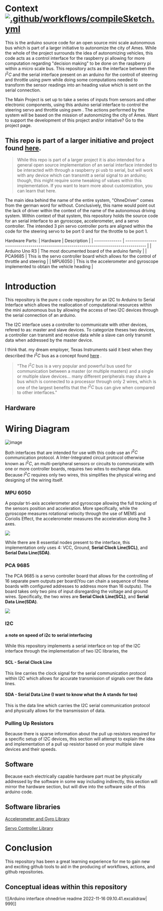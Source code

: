 
# Context [![.github/workflows/compileSketch.yml](https://github.com/conneroisu/ArduinoVehicleController/actions/workflows/compileSketch.yml/badge.svg?event=push)](https://github.com/conneroisu/ArduinoVehicleController/actions/workflows/compileSketch.yml)
This is the arduino source code for an open source mini scale autonomous bus which is part of a larger initiative to autonomize the city of Ames. While the whole of the project surrounds the idea of autonomizing vehicles, this code acts as a control interface for the raspberry pi allowing for more computation regarding "decision making" to be done on the raspberry pi within a micro scale bus. This repository acts as the interface between the $I^{2}C$ and the serial interface present on an arduino for the controll of steering and throttle using pwm while doing some computations needed to transform the sensor readings into an heading value which is sent on the serial connection.


The Main Project is set up to take a series of inputs from sensors and other electronic components, using this arduino serial interface to control the steering servo and throttle using pwm . The actions performed by the system will be based on the mission of autonomizing the city of Ames. Want to support the development of this project and/or initiative? Go to the project page. 

## This repo is part of a larger initiative and project found [here](https://github.com/conneroisu/OhneDriver-RPI).  

> While this repo is part of a larger project it is also intended for a general open source implementation of an serial interface intended to be interacted with through a raspberry pi usb to serial, but will work with any device which can transmitt a serial signal to an arduino; though, this might require some tweaking of values within this implementation. If you want to learn more about customization, you can learn that here.


The main idea behind the name of the entire system, "OhneDriver" comes from the german word for without. Conclusively, this name would point out the lack of driver within the context of the name of the autonomous driving system. Within context of that system, this repository holds the source code for an serial interface to an gyroscope, accelerometer, and a servo controller. The intended 3 pin servo controller ports are aligned within the code for the steering servo to be port 0 and for the throttle to be port 1.


Hardware Parts: 
| Hardware       | Description                                                                              |
| -------------- | ---------------------------------------------------------------------------------------- |
| Arduino Uno R3 | The most documented board of the arduino family                                          |
| PCA9685        | This is the servo controller board which allows for the control of throttle and steering |
| MPU6050        | This is the accelerometer and gyroscope implemented to obtain the vehicle heading        | 

# Introduction 
This repository is the pure c code repository for an I2C to Arduino to Serial Interface which allows the reallocation of computational resources within the mini autonomous bus by allowing the access of two I2C devices through the serial connection of an arduino. 

The I2C interface uses a controller to communicate with other devices, refered to as: master and slave devices. To categorize theses two devices, a controller can transmit and receive data while a slave can only transmit data when addressed by the master device.

I think that. my dream employer, Texas Instruments said it best when they described the $I^{2}C$ bus as a concept found [here](https://www.ti.com/lit/an/slva704/slva704.pdf?ts=1668582199846&ref_url=https%253A%252F%252Fwww.google.com%252F) .

> "The $I^{2}C$ bus is a very popular and powerful bus used for communication between a master (or multiple masters) and a single or multiple slave devices... many different peripherals may share a bus which is connected to a processor through only 2 wires, which is one of the largest benefits that the $I^{2}C$ bus can give when compared to other interfaces."

## Hardware
# Wiring Diagram
![image](https://user-images.githubusercontent.com/88785126/203611756-17ed7575-89bb-40d6-8eaf-db1b79a4eb3f.png)


Both interfaces that are intended for use with this code use an $I^{2}C$ communication protocol. A Inter-Integrated circuit protocol otherwise known as $I^{2}C$, an multi-peripheral sensors or circuits to communicate with one or more controller boards, requires two wites to exchange data. Because $I^{2}C$ requires only two wires, this simplifies the physical wiring and designing of the wiring itself. 

### MPU 6050
A popular tri-axis accelerometer and gyroscope allowing the full tracking of the sensors position and acceleration. More specifically,  while the gyroscope measures rotational velocity through the use of MEMS and Coriolis Effect, the accelerometer measures the acceleration along the 3 axes.

![](https://i.imgur.com/qhqgar8.png)

While there are 8 essential nodes present to the interface, this implementation only uses 4: VCC, Ground, **Serial Clock Line(SCL)**, and **Serial Data Line(SDA)**. 
### PCA 9685

The PCA 9685 is a servo controller board that allows for the controlling of 16 separate pwm outputs per board(You can chain a sequence of these boards with configured addresses to address more than 16 outputs). The board takes only two pins of input disregarding the voltage and ground wires. Specifically, the two wires are **Serial Clock Line(SCL)**, and **Serial Data Line(SDA)**. 

![](https://i.imgur.com/vo94msV.png)



### I2C

#### a note on speed of i2c to serial interfacing 
While this repository implements a serial interface on top of the I2C interface through the implementation of two I2C libraries, the 

#### SCL - Serial Clock Line 
This line carries the clock signal for the serial communication protocol within I2C which allows for accurate transmission of signals over the data lines.

#### SDA - Serial Data Line (I want to know what the A stands for too)
This is the data line which carries the I2C serial communication protocol and physically allows for the transmission of data. 

### Pulling Up Resistors 
Because there is sparse information about the pull up resistors required for a specific setup of I2C devices, this section will attempt to explain the idea and implementation of a pull up resistor based on your multiple slave devices and their speeds. 

## Software 
Because each electrically capable hardware part must be physically addressed by the software in some way including indirectly, this section will mirror the hardware section, but will dive into the software side of this arduino code. 

## Software libraries 

[Accelerometer and Gyro Library](https://github.com/adafruit/Adafruit_MPU6050)

[Servo Controller Library](https://github.com/NachtRaveVL/PCA9685-Arduino)
# Conclusion 
This repository has been a great learning experience for me to gain new and exciting github tools to aid in the producing of workflows, actions, and github repositories. 

## Conceptual ideas within this repository 


![[Arduino interface ohnedrive readme 2022-11-16 09.10.41.excalidraw| 999]]
